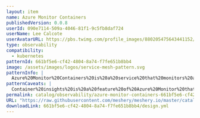 ```yaml
---
layout: item
name: Azure Monitor Containers
publishedVersion: 0.0.8
userId: 090e7114-509a-4046-81f1-9c5fb8daf724
userName: Lee Calcote
userAvatarURL: https://pbs.twimg.com/profile_images/880205475643441152/V_vhfnzb_400x400.jpg
type: observability
compatibility:
  - kubernetes
patternId: 661bf5e6-cf42-4804-8a74-f7fe651b8bb4
image: /assets/images/logos/service-mesh-pattern.svg
patternInfo: |
  Azure%20Monitor%20Containers%20is%20a%20service%20that%20monitors%20and%20provides%20insights%20into%20the%20performance%20and%20health%20of%20Azure%20container%20apps%20and%20Kubernetes%20clusters%3A%0A%0A-%20Container%20insights%0ACollects%20and%20analyzes%20container%20logs%20and%20metric%20data%20from%20Azure%20Kubernetes%20clusters.%20It%20supports%20Azure%20Kubernetes%20Service%20(AKS)%2C%20Azure%20Arc-enabled%20Kubernetes%20clusters%2C%20and%20Windows%20Server%202022.%20%0A%0A-%20Metric%20data%20collection%0ARegularly%20collects%20metric%20data%20from%20container%20apps%20to%20help%20users%20understand%20their%20performance%20and%20health.%20Users%20can%20visualize%20the%20data%20in%20the%20Azure%20portal's%20metrics%20explorer.%20%0A%0A%0A-%20Hybrid%20Kubernetes%20monitoring%0ASupports%20monitoring%20Kubernetes%20clusters%20on-premises%20and%20on%20Azure%20Stack%20with%20AKS%20Engine.%20Users%20can%20install%20the%20container%20agent%20with%20their%20AKS%20workloads%20to%20create%20alerts%20and%20gain%20insights%20into%20the%20performance%20of%20their%20on-premises%20workloads.%20%0A%0A-%20Log%20streaming%0AAllows%20users%20to%20view%20streaming%20system%20and%20console%20logs%20from%20a%20container%20in%20near%20real-time.%20
patternCaveats: |
  Container%20insights%20is%20a%20feature%20of%20Azure%20Monitor%20that%20collects%20and%20analyzes%20container%20logs%20from%20Azure%20Kubernetes%20clusters%20or%20Azure%20Arc-enabled%20Kubernetes%20clusters%20and%20their%20components.%20You%20can%20analyze%20the%20collected%20data%20for%20the%20different%20components%20in%20your%20cluster%20with%20a%20collection%20of%20views%20and%20prebuilt%20workbooks.
permalink: catalog/observability/azure-monitor-containers-661bf5e6-cf42-4804-8a74-f7fe651b8bb4.html
URL: "https://raw.githubusercontent.com/meshery/meshery.io/master/catalog/661bf5e6-cf42-4804-8a74-f7fe651b8bb4/0.0.8/design.yml"
downloadLink: 661bf5e6-cf42-4804-8a74-f7fe651b8bb4/design.yml
---
```

